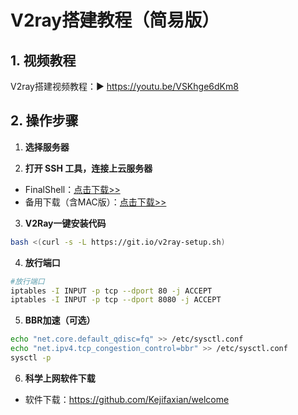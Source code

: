# V2ray搭建教程（简易版）

## 1. 视频教程

V2ray搭建视频教程：▶ https://youtu.be/VSKhge6dKm8

## 2. 操作步骤

1.  **选择服务器**

2.  **打开 SSH 工具，连接上云服务器**

   - FinalShell：[点击下载>>](https://kjfx.lanzoui.com/iqm6Uosbzha)
   - 备用下载（含MAC版）：<a href="http://www.hostbuf.com/t/988.html" target="_blank">点击下载>></a>

3.  **V2Ray一键安装代码**

   ```bash
   bash <(curl -s -L https://git.io/v2ray-setup.sh)
   ```

4.  **放行端口**

   ```bash
   #放行端口
   iptables -I INPUT -p tcp --dport 80 -j ACCEPT
   iptables -I INPUT -p tcp --dport 8080 -j ACCEPT
   ```

5.  **BBR加速（可选）**

   ```bash
   echo "net.core.default_qdisc=fq" >> /etc/sysctl.conf
   echo "net.ipv4.tcp_congestion_control=bbr" >> /etc/sysctl.conf
   sysctl -p
   ```

6.  **科学上网软件下载**

   - 软件下载：https://github.com/Kejifaxian/welcome
